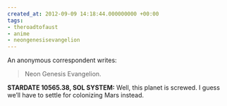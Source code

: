 ```yaml
---
created_at: 2012-09-09 14:18:44.000000000 +00:00
tags:
- theroadtofaust
- anime
- neongenesisevangelion
---
```


An anonymous correspondent writes:

> Neon Genesis Evangelion.

**STARDATE 10565.38, SOL SYSTEM:** Well, this planet is screwed. I guess
we’ll have to settle for colonizing Mars instead.
